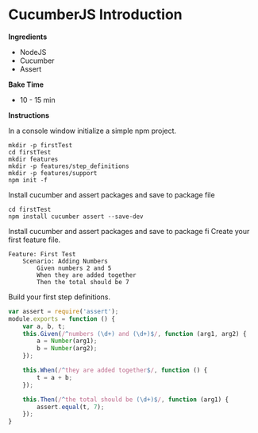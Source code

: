 # CucumberJS Introduction

**Ingredients**

* NodeJS
* Cucumber
* Assert


**Bake Time**

* 10 - 15 min

**Instructions**

In a console window initialize a simple npm project.

```
mkdir -p firstTest
cd firstTest
mkdir features
mkdir -p features/step_definitions
mkdir -p features/support
npm init -f
```

Install cucumber and assert packages and save to package file

```
cd firstTest
npm install cucumber assert --save-dev
```

Install cucumber and assert packages and save to package fi
Create your first feature file.

```Gherkin
Feature: First Test
    Scenario: Adding Numbers
        Given numbers 2 and 5
        When they are added together
        Then the total should be 7
```

Build your first step definitions.

```javascript
var assert = require('assert');
module.exports = function () {
    var a, b, t;
    this.Given(/^numbers (\d+) and (\d+)$/, function (arg1, arg2) {
        a = Number(arg1);
        b = Number(arg2);
    });

    this.When(/^they are added together$/, function () {
        t = a + b;
    });

    this.Then(/^the total should be (\d+)$/, function (arg1) {
        assert.equal(t, 7);
    });
}
```